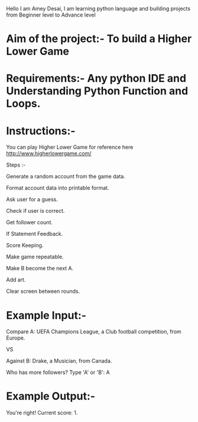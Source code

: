 Hello I am Amey Desai, I am learning python language and building projects from Beginner level to Advance level

# Aim of the project:- To build a Higher Lower Game

# Requirements:- Any python IDE and Understanding Python Function and Loops.

# Instructions:-

You can play Higher Lower Game for reference here http://www.higherlowergame.com/

Steps :- 

 Generate a random account from the game data.
 
 Format account data into printable format.
 
 Ask user for a guess.
 
 Check if user is correct.
 
 Get follower count.
 
 If Statement Feedback.
 
 Score Keeping.
 
 Make game repeatable.
 
 Make B become the next A.
 
 Add art.
 
 Clear screen between rounds.

# Example Input:-
Compare A: UEFA Champions League, a Club football competition, from Europe.

VS

Against B: Drake, a Musician, from Canada.

Who has more followers? Type 'A' or 'B': A

# Example Output:-

You're right! Current score: 1.
